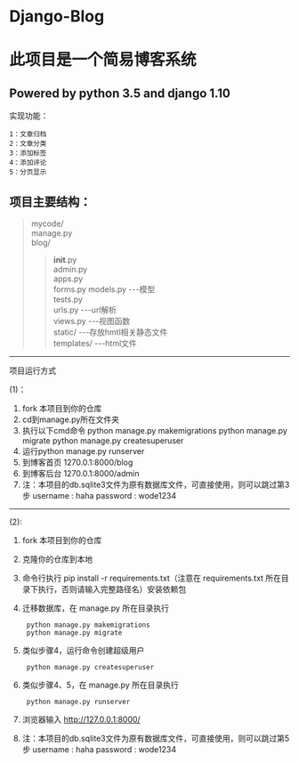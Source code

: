 # Django-Blog

此项目是一个简易博客系统
====
Powered by python 3.5 and django 1.10
---
实现功能：<br>

	1：文章归档
  	2：文章分类
  	3：添加标签
  	4：添加评论
  	5：分页显示
 
项目主要结构：<br>
--- 
  >mycode/<br>
  >manage.py<br>
  >blog/<br>
  >> __init__.py<br>
  >> admin.py<br>
  >> apps.py<br>
  >> forms.py
  >> models.py       ---模型<br>
  >> tests.py<br>
  >> urls.py         ---url解析<br>
  >> views.py        ---视图函数<br>
  >> static/         ---存放hmtl相关静态文件<br>
  >>templates/      ---html文件<br>
  
---                    
 项目运行方式<br>
 
(1)：<br>
 
1. fork 本项目到你的仓库
2. cd到manage.py所在文件夹
3. 执行以下cmd命令 
	python manage.py makemigrations
	python manage.py migrate
	python manage.py createsuperuser
4. 运行python manage.py runserver
5. 到博客首页
	1270.0.1:8000/blog
6. 到博客后台
      1270.0.1:8000/admin   
8. 注：本项目的db.sqlite3文件为原有数据库文件，可直接使用，则可以跳过第3步
	  username : haha
	  password : wode1234
 --- 
(2):<br>

1. fork 本项目到你的仓库
2. 克隆你的仓库到本地
3. 命令行执行 pip install -r requirements.txt（注意在 requirements.txt 所在目录下执行，否则请输入完整路径名）安装依赖包
4. 迁移数据库，在 manage.py 所在目录执行

        python manage.py makemigrations
        python manage.py migrate

5. 类似步骤4，运行命令创建超级用户

        python manage.py createsuperuser

6. 类似步骤4、5，在 manage.py 所在目录执行

        python manage.py runserver

7. 浏览器输入 http://127.0.0.1:8000/
    
8. 注：本项目的db.sqlite3文件为原有数据库文件，可直接使用，则可以跳过第5步
 username : haha
 password : wode1234
  


